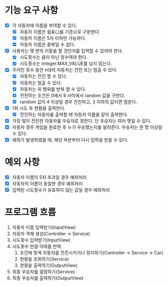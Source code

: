 # 기능 요구 사항

- [x] 각 자동차에 이름을 부여할 수 있다.
    - [x] 자동차 이름은 쉼표(,)를 기준으로 구분한다
    - [x] 자동차 이름은 5자 이하만 가능하다.
    - [x] 자동차 이름은 중복일 수 없다.
- [x] 사용자는 몇 번의 이동을 할 것인지를 입력할 수 있어야 한다.
    - [x] 시도횟수는 음이 아닌 정수여야 한다.
    - [x] 시도횟수는 Integer.MAX_VALUE를 넘지 않는다.
- [x] 주어진 횟수 동안 n대의 자동차는 전진 또는 멈출 수 있다.
    - [x] 자동차는 전진 할 수 있다.
    - [x] 자동차는 멈출 수 있다.
    - [x] 자동차는 위 행위를 반복 할 수 있다.
    - [x] 전진하는 조건은 0에서 9 사이에서 random 값을 구한다.
    - [x] random 값이 4 이상일 경우 전진하고, 3 이하의 값이면 멈춘다.
- [x] 1회 시도 후 현황을 출력한다.
    - [x] 전진하는 자동차를 출력할 때 자동차 이름을 같이 출력한다.
- [x] 가장 많이 전진한 자동차를 우승자로 정한다. 단 우승자는 여러 명일 수 있다.
- [x] 자동차 경주 게임을 완료한 후 누가 우승했는지를 알려준다. 우승자는 한 명 이상일 수 있다.
- [x] 예외가 발생하였을 때, 해당 부분부터 다시 입력을 받을 수 있다.

# 예외 사항
- [x] 자동차 이름이 5자 초과일 경우 예외처리
- [x] 자동차의 이름이 동일한 경우 예외처리
- [x] 입력된 시도횟수가 유효하지 않는 값일 경우 예외처리

# 프로그램 흐름

1. 자동차 이름 입력받기(InputView)
2. 자동차 객체 생성(Controller → Service)
3. 시도횟수 입력받기(InputView)
4. 시도횟수 만큼 아래를 반복
    1. 조건에 맞게 자동차를 전진시키거나 정지하기(Controller → Service → Car)
    2. 현황을 조회하기(Service)
    3. 현황을 출력하기(OutputView)
5. 최종 우승자를 결정하기(Service)
6. 최종 우승자를 출력하기(OutputView)